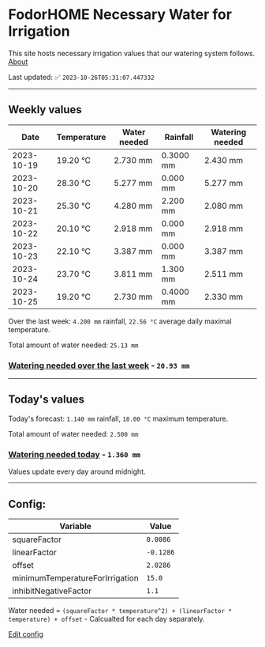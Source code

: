 # FodorHOME Necessary Water for Irrigation

This site hosts necessary irrigation values that our watering system follows. [About](https://github.com/redyau/irrigation)

Last updated: ✅ `2023-10-26T05:31:07.447332`

---

## Weekly values

| Date | Temperature | Water needed | Rainfall | Watering needed |
|-----|-----|-----|-----|-----|
| 2023-10-19 | 19.20 °C | 2.730 mm | 0.3000 mm | 2.430 mm |
| 2023-10-20 | 28.30 °C | 5.277 mm | 0.000 mm | 5.277 mm |
| 2023-10-21 | 25.30 °C | 4.280 mm | 2.200 mm | 2.080 mm |
| 2023-10-22 | 20.10 °C | 2.918 mm | 0.000 mm | 2.918 mm |
| 2023-10-23 | 22.10 °C | 3.387 mm | 0.000 mm | 3.387 mm |
| 2023-10-24 | 23.70 °C | 3.811 mm | 1.300 mm | 2.511 mm |
| 2023-10-25 | 19.20 °C | 2.730 mm | 0.4000 mm | 2.330 mm |


Over the last week: `4.200 mm` rainfall, `22.56 °C` average daily maximal temperature.

Total amount of water needed: `25.13 mm`

### [Watering needed over the last week](lastweek.txt) - `20.93 mm`

---

## Today's values

Today's forecast: `1.140 mm` rainfall, `18.00 °C` maximum temperature.

Total amount of water needed: `2.500 mm`

### [Watering needed today](today.txt) - `1.360 mm`

Values update every day around midnight.

---

## Config:

| Variable | Value |
|-----|-----|
| squareFactor | `0.0086` |
| linearFactor | `-0.1286` |
| offset | `2.0286` |
| minimumTemperatureForIrrigation | `15.0` |
| inhibitNegativeFactor | `1.1` |

Water needed = `(squareFactor * temperature^2) + (linearFactor * temperature) + offset` - Calcualted for each day separately.

[Edit config](https://github.com/RedyAu/irrigation/edit/main/config.json)
